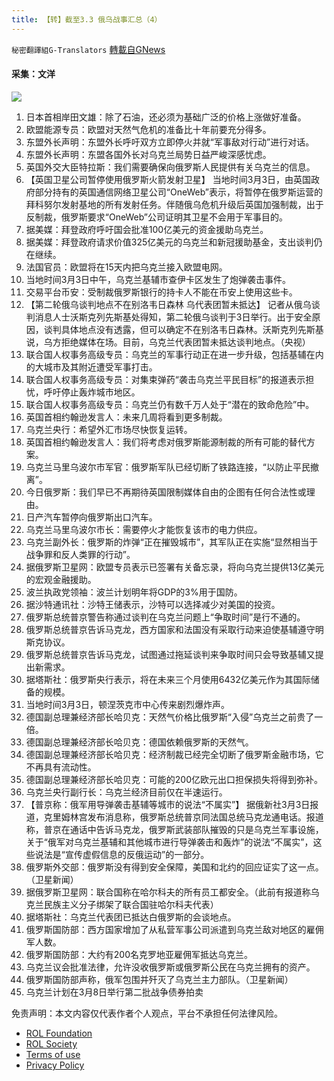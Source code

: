 ```yaml
---
title: 【转】截至3.3 俄乌战事汇总（4）
---
```

`秘密翻譯組G-Translators` [轉載自GNews](https://gnews.org/zh-hans/2100565/)

#### 采集：文洋
![](https://assets.gnews.org/wp-content/uploads/2022/03/strela2m1-2.jpg)
1. 日本首相岸田文雄：除了石油，还必须为基础广泛的价格上涨做好准备。
2. 欧盟能源专员：欧盟对天然气危机的准备比十年前要充分得多。
3. 东盟外长声明：东盟外长呼吁双方立即停火并就“军事敌对行动”进行对话。
4. 东盟外长声明：东盟各国外长对乌克兰局势日益严峻深感忧虑。
5. 英国外交大臣特拉斯：我们需要确保向俄罗斯人民提供有关乌克兰的信息。
6. 【英国卫星公司暂停使用俄罗斯火箭发射卫星】
当地时间3月3日，由英国政府部分持有的英国通信网络卫星公司“OneWeb”表示，将暂停在俄罗斯运营的拜科努尔发射基地的所有发射任务。伴随俄乌危机升级后英国加强制裁，出于反制裁，俄罗斯要求“OneWeb”公司证明其卫星不会用于军事目的。
7. 据美媒：拜登政府呼吁国会批准100亿美元的资金援助乌克兰。
8. 据美媒：拜登政府请求价值325亿美元的乌克兰和新冠援助基金，支出谈判仍在继续。
9. 法国官员：欧盟将在15天内把乌克兰接入欧盟电网。
10. 当地时间3月3日中午，乌克兰基辅市查伊卡区发生了炮弹袭击事件。
11. 交易平台币安：受制裁俄罗斯银行的持卡人不能在币安上使用这些卡。
12. 【第二轮俄乌谈判地点不在别洛韦日森林 乌代表团暂未抵达】
记者从俄乌谈判消息人士沃斯克列先斯基处得知，第二轮俄乌谈判于3日举行。出于安全原因，谈判具体地点没有透露，但可以确定不在别洛韦日森林。沃斯克列先斯基说，乌方拒绝媒体在场。目前，乌克兰代表团暂未抵达谈判地点。（央视）
13. 联合国人权事务高级专员：乌克兰的军事行动正在进一步升级，包括基辅在内的大城市及其附近遭受军事打击。
14. 联合国人权事务高级专员：对集束弹药“袭击乌克兰平民目标”的报道表示担忧，呼吁停止轰炸城市地区。
15. 联合国人权事务高级专员：乌克兰仍有数千万人处于“潜在的致命危险”中。
16. 英国首相约翰逊发言人：未来几周将看到更多制裁。
17. 乌克兰央行：希望外汇市场尽快恢复运转。
18. 英国首相约翰逊发言人：我们将考虑对俄罗斯能源制裁的所有可能的替代方案。
19. 乌克兰马里乌波尔市军官：俄罗斯军队已经切断了铁路连接，“以防止平民撤离”。
20. 今日俄罗斯：我们早已不再期待英国限制媒体自由的企图有任何合法性或理由。
21. 日产汽车暂停向俄罗斯出口汽车。
22. 乌克兰马里乌波尔市长：需要停火才能恢复该市的电力供应。
23. 乌克兰副外长：俄罗斯的炸弹“正在摧毁城市”，其军队正在实施“显然相当于战争罪和反人类罪的行动”。
24. 据俄罗斯卫星网：欧盟专员表示已签署有关备忘录，将向乌克兰提供13亿美元的宏观金融援助。
25. 波兰执政党领袖：波兰计划明年将GDP的3%用于国防。
26. 据沙特通讯社：沙特王储表示，沙特可以选择减少对美国的投资。
27. 俄罗斯总统普京警告称通过谈判在乌克兰问题上“争取时间”是行不通的。
28. 俄罗斯总统普京告诉马克龙，西方国家和法国没有采取行动来迫使基辅遵守明斯克协议。
29. 俄罗斯总统普京告诉马克龙，试图通过拖延谈判来争取时间只会导致基辅又提出新需求。
30. 据塔斯社：俄罗斯央行表示，将在未来三个月使用6432亿美元作为其国际储备的规模。
31. 当地时间3月3日，顿涅茨克市中心传来剧烈爆炸声。
32. 德国副总理兼经济部长哈贝克：天然气价格比俄罗斯“入侵”乌克兰之前贵了一倍。
33. 德国副总理兼经济部长哈贝克：德国依赖俄罗斯的天然气。
34. 德国副总理兼经济部长哈贝克：经济制裁已经完全切断了俄罗斯金融市场，它不再具有流动性。
35. 德国副总理兼经济部长哈贝克：可能的200亿欧元出口担保损失将得到弥补。
36. 乌克兰央行副行长：乌克兰经济目前仅在半速运行。
37. 【普京称：俄军用导弹袭击基辅等城市的说法“不属实”】
据俄新社3月3日报道，克里姆林宫发布消息称，俄罗斯总统普京同法国总统马克龙通电话。报道称，普京在通话中告诉马克龙，俄罗斯武装部队摧毁的只是乌克兰军事设施，关于“俄军对乌克兰基辅和其他城市进行导弹袭击和轰炸”的说法“不属实”，这些说法是“宣传虚假信息的反俄运动”的一部分。
38. 俄罗斯外交部：俄罗斯没有得到安全保障，美国和北约的回应证实了这一点。（卫星新闻）
39. 据俄罗斯卫星网：联合国称在哈尔科夫的所有员工都安全。（此前有报道称乌克兰民族主义分子绑架了联合国驻哈尔科夫代表）
40. 据塔斯社：乌克兰代表团已抵达白俄罗斯的会谈地点。
41. 俄罗斯国防部：西方国家增加了从私营军事公司派遣到乌克兰敌对地区的雇佣军人数。
42. 俄罗斯国防部：大约有200名克罗地亚雇佣军抵达乌克兰。
43. 乌克兰议会批准法律，允许没收俄罗斯或俄罗斯公民在乌克兰拥有的资产。
44. 俄罗斯国防部声称，俄军包围并歼灭了乌克兰主力部队。（卫星新闻）
45. 乌克兰计划在3月8日举行第二批战争债券拍卖


 

免责声明：本文内容仅代表作者个人观点，平台不承担任何法律风险。

- [ROL Foundation](https://rolfoundation.org/)
- [ROL Society](https://rolsociety.org/)
- [Terms of use](https://gnews.org/terms-of-use-3/)
- [Privacy Policy](https://gnews.org/privacy-policy/)
